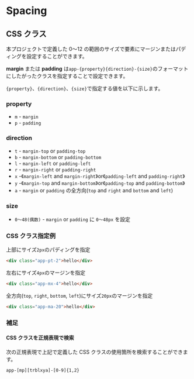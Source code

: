 # Spacing

## CSS クラス

本プロジェクトで定義した 0〜12 の範囲のサイズで要素にマージンまたはパディングを設定することができます。

**margin** または **padding** は`app-{property}{direction}-{size}`のフォーマットにしたがったクラスを指定することで設定できます。

`{property}`、`{direction}`、`{size}`で指定する値を以下に示します。

### property

- `m` - `margin`
- `p` - `padding`

### direction

- `t` - `margin-top` or `padding-top`
- `b` - `margin-bottom` or `padding-bottom`
- `l` - `margin-left` or `padding-left`
- `r` - `margin-right` or `padding-right`
- `x` -《`margin-left` and `margin-right`》or《`padding-left` and `padding-right`》
- `y` -《`margin-top` and `margin-bottom`》or《`padding-top` and `padding-bottom`》
- `a` - `margin` or `padding` の全方向(`top` and `right` and `bottom` and `left`)

### size

- `0〜48(偶数)` - `margin` or `padding` に `0〜48px` を設定

### CSS クラス指定例

上部にサイズ`2px`のパディングを指定

```html
<div class="app-pt-2">hello</div>
```

左右にサイズ`4px`のマージンを指定

```html
<div class="app-mx-4">hello</div>
```

全方向(`top`, `right`, `bottom`, `left`)にサイズ`20px`のマージンを指定

```html
<div class="app-ma-20">hello</div>
```

### 補足

#### CSS クラスを正規表現で検索

次の正規表現で上記で定義した CSS クラスの使用箇所を検索することができます。

```
app-[mp][trblxya]-[0-9]{1,2}
```
